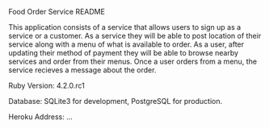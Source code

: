 Food Order Service README

This application consists of a service that allows users to sign up as a service or a customer.
As a service they will be able to post location of their service along with a menu of what is available to order.
As a user, after updating their method of payment they will be able to browse nearby services and order from their menus.
Once a user orders from a menu, the service recieves a message about the order.

Ruby Version: 4.2.0.rc1

Database: SQLite3 for development, PostgreSQL for production.

Heroku Address: ...




